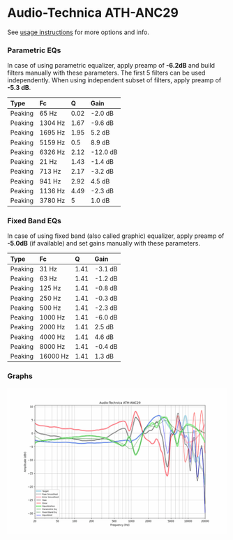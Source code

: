 # Audio-Technica ATH-ANC29
See [usage instructions](https://github.com/jaakkopasanen/AutoEq#usage) for more options and info.

### Parametric EQs
In case of using parametric equalizer, apply preamp of **-6.2dB** and build filters manually
with these parameters. The first 5 filters can be used independently.
When using independent subset of filters, apply preamp of **-5.3 dB**.

| Type    | Fc      |    Q | Gain     |
|:--------|:--------|:-----|:---------|
| Peaking | 65 Hz   | 0.02 | -2.0 dB  |
| Peaking | 1304 Hz | 1.67 | -9.6 dB  |
| Peaking | 1695 Hz | 1.95 | 5.2 dB   |
| Peaking | 5159 Hz | 0.5  | 8.9 dB   |
| Peaking | 6326 Hz | 2.12 | -12.0 dB |
| Peaking | 21 Hz   | 1.43 | -1.4 dB  |
| Peaking | 713 Hz  | 2.17 | -3.2 dB  |
| Peaking | 941 Hz  | 2.92 | 4.5 dB   |
| Peaking | 1136 Hz | 4.49 | -2.3 dB  |
| Peaking | 3780 Hz | 5    | 1.0 dB   |

### Fixed Band EQs
In case of using fixed band (also called graphic) equalizer, apply preamp of **-5.0dB**
(if available) and set gains manually with these parameters.

| Type    | Fc       |    Q | Gain    |
|:--------|:---------|:-----|:--------|
| Peaking | 31 Hz    | 1.41 | -3.1 dB |
| Peaking | 63 Hz    | 1.41 | -1.2 dB |
| Peaking | 125 Hz   | 1.41 | -0.8 dB |
| Peaking | 250 Hz   | 1.41 | -0.3 dB |
| Peaking | 500 Hz   | 1.41 | -2.3 dB |
| Peaking | 1000 Hz  | 1.41 | -6.0 dB |
| Peaking | 2000 Hz  | 1.41 | 2.5 dB  |
| Peaking | 4000 Hz  | 1.41 | 4.6 dB  |
| Peaking | 8000 Hz  | 1.41 | -0.4 dB |
| Peaking | 16000 Hz | 1.41 | 1.3 dB  |

### Graphs
![](./Audio-Technica%20ATH-ANC29.png)
